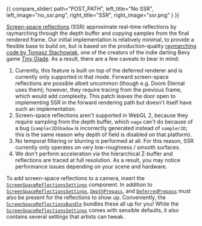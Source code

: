 <!-- Implement opt-in sharp screen-space reflections for the deferred renderer, with improved raymarching code. -->
<!-- https://github.com/bevyengine/bevy/pull/13418 -->

{{ compare_slider(
    path="POST_PATH",
    left_title="No SSR",
    left_image="no_ssr.png",
    right_title="SSR",
    right_image="ssr.png"
) }}

[Screen-space reflections](https://lettier.github.io/3d-game-shaders-for-beginners/screen-space-reflection.html) (SSR) approximate real-time reflections by raymarching through the depth buffer and copying samples from the final rendered frame.
Our initial implementation is relatively minimal, to provide a flexible base to build on, but is based on the production-quality [raymarching code by Tomasz Stachowiak](https://gist.github.com/h3r2tic/9c8356bdaefbe80b1a22ae0aaee192db), one of the creators of the indie darling Bevy game [Tiny Glade](https://store.steampowered.com/app/2198150/Tiny_Glade/).
As a result, there are a few caveats to bear in mind:

1. Currently, this feature is built on top of the deferred renderer and is currently only supported in that mode. Forward screen-space reflections are possible albeit uncommon (though e.g. Doom Eternal uses them); however, they require tracing from the previous frame, which would add complexity. This patch leaves the door open to implementing SSR in the forward rendering path but doesn't itself have such an implementation.
2. Screen-space reflections aren't supported in WebGL 2, because they require sampling from the depth buffer, which `naga` can't do because of a bug (`sampler2DShadow` is incorrectly generated instead of `sampler2D`; this is the same reason why depth of field is disabled on that platform).
3. No temporal filtering or blurring is performed at all. For this reason, SSR currently only operates on very low-roughness / smooth surfaces.
4. We don't perform acceleration via the hierarchical Z-buffer and reflections are traced at full resolution. As a result, you may notice performance issues depending on your scene and hardware.

To add screen-space reflections to a camera, insert the [`ScreenSpaceReflectionsSettings`] component.
In addition to [`ScreenSpaceReflectionsSettings`], [`DepthPrepass`], and [`DeferredPrepass`] must also be present for the reflections to show up.
Conveniently, the [`ScreenSpaceReflectionsBundle`] bundles these all up for you!
While the [`ScreenSpaceReflectionsSettings`] comes with sensible defaults, it also contains several settings that artists can tweak.

[`ScreenSpaceReflectionsBundle`]: https://docs.rs/bevy/0.14/bevy/pbr/struct.ScreenSpaceReflectionsBundle.html
[`ScreenSpaceReflectionsSettings`]:https://docs.rs/bevy/0.14/bevy/pbr/struct.ScreenSpaceReflectionsSettings.html
[`DepthPrepass`]: https://docs.rs/bevy/0.14/bevy/core_pipeline/prepass/struct.DepthPrepass.html
[`DeferredPrepass`]: https://docs.rs/bevy/0.14/bevy/core_pipeline/prepass/struct.DeferredPrepass.html
